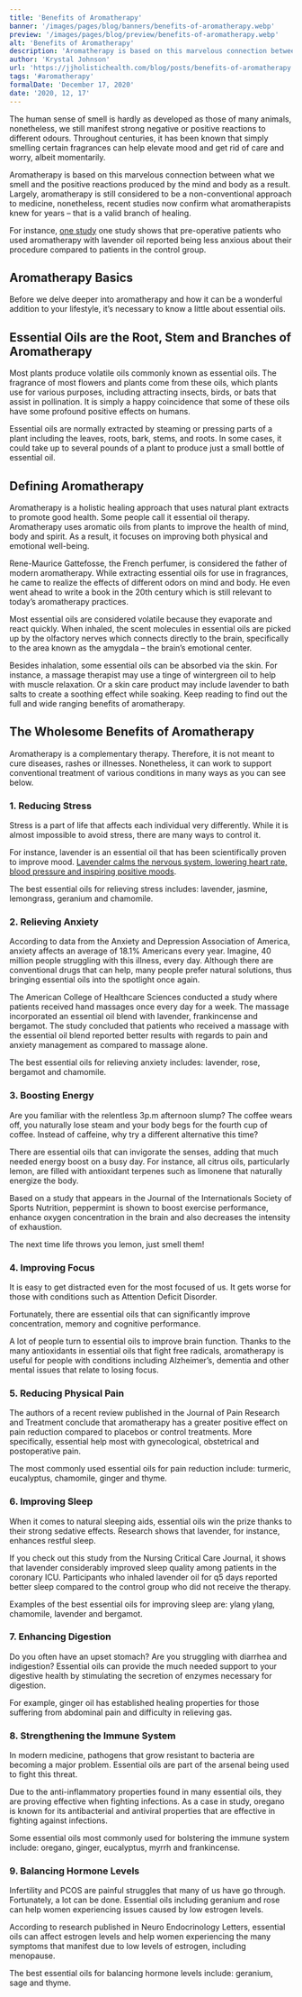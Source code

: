 ```yaml
---
title: 'Benefits of Aromatherapy'
banner: '/images/pages/blog/banners/benefits-of-aromatherapy.webp'
preview: '/images/pages/blog/preview/benefits-of-aromatherapy.webp'
alt: 'Benefits of Aromatherapy'
description: 'Aromatherapy is based on this marvelous connection between what we smell and the positive reactions produced by the mind and body as a result.'
author: 'Krystal Johnson'
url: 'https://jjholistichealth.com/blog/posts/benefits-of-aromatherapy'
tags: '#aromatherapy'
formalDate: 'December 17, 2020'
date: '2020, 12, 17'
---
```


The human sense of smell is hardly as developed as those of many animals, nonetheless, we still manifest strong negative or positive reactions to different odours. Throughout centuries, it has been known that simply smelling certain fragrances can help elevate mood and get rid of care and worry, albeit momentarily.

Aromatherapy is based on this marvelous connection between what we smell and the positive reactions produced by the mind and body as a result. Largely, aromatherapy is still considered to be a non-conventional approach to medicine, nonetheless, recent studies now confirm what aromatherapists knew for years – that is a valid branch of healing.

For instance, [one study](https://www.ncbi.nlm.nih.gov/pubmed/19962101) one study shows that pre-operative patients who used aromatherapy with lavender oil reported being less anxious about their procedure compared to patients in the control group.

## Aromatherapy Basics

Before we delve deeper into aromatherapy and how it can be a wonderful addition to your lifestyle, it’s necessary to know a little about essential oils.

## Essential Oils are the Root, Stem and Branches of Aromatherapy

Most plants produce volatile oils commonly known as essential oils. The fragrance of most flowers and plants come from these oils, which plants use for various purposes, including attracting insects, birds, or bats that assist in pollination. It is simply a happy coincidence that some of these oils have some profound positive effects on humans.

Essential oils are normally extracted by steaming or pressing parts of a plant including the leaves, roots, bark, stems, and roots. In some cases, it could take up to several pounds of a plant to produce just a small bottle of essential oil.

## Defining Aromatherapy

Aromatherapy is a holistic healing approach that uses natural plant extracts to promote good health. Some people call it essential oil therapy. Aromatherapy uses aromatic oils from plants to improve the health of mind, body and spirit. As a result, it focuses on improving both physical and emotional well-being.

Rene-Maurice Gattefosse, the French perfumer, is considered the father of modern aromatherapy. While extracting essential oils for use in fragrances, he came to realize the effects of different odors on mind and body. He even went ahead to write a book in the 20th century which is still relevant to today’s aromatherapy practices.

Most essential oils are considered volatile because they evaporate and react quickly. When inhaled, the scent molecules in essential oils are picked up by the olfactory nerves which connects directly to the brain, specifically to the area known as the amygdala – the brain’s emotional center.

Besides inhalation, some essential oils can be absorbed via the skin. For instance, a massage therapist may use a tinge of wintergreen oil to help with muscle relaxation. Or a skin care product may include lavender to bath salts to create a soothing effect while soaking. Keep reading to find out the full and wide ranging benefits of aromatherapy.

## The Wholesome Benefits of Aromatherapy

Aromatherapy is a complementary therapy. Therefore, it is not meant to cure diseases, rashes or illnesses. Nonetheless, it can work to support conventional treatment of various conditions in many ways as you can see below.

### 1.	Reducing Stress

Stress is a part of life that affects each individual very differently. While it is almost impossible to avoid stress, there are many ways to control it.

For instance, lavender is an essential oil that has been scientifically proven to improve mood. [Lavender calms the nervous system, lowering heart rate, blood pressure and inspiring positive moods](https://pubmed.ncbi.nlm.nih.gov/22612017/).

The best essential oils for relieving stress includes: lavender, jasmine, lemongrass, geranium and chamomile.

### 2.	Relieving Anxiety

According to data from the Anxiety and Depression Association of America, anxiety affects an average of 18.1% Americans every year. Imagine, 40 million people struggling with this illness, every day. Although there are conventional drugs that can help, many people prefer natural solutions, thus bringing essential oils into the spotlight once again.

The American College of Healthcare Sciences conducted a study where patients received hand massages once every day for a week. The massage incorporated an essential oil blend with lavender, frankincense and bergamot. The study concluded that patients who received a massage with the essential oil blend reported better results with regards to pain and anxiety management as compared to massage alone.

The best essential oils for relieving anxiety includes: lavender, rose, bergamot and chamomile.

### 3.	Boosting Energy

Are you familiar with the relentless 3p.m afternoon slump? The coffee wears off, you naturally lose steam and your body begs for the fourth cup of coffee. Instead of caffeine, why try a different alternative this time?

There are essential oils that can invigorate the senses, adding that much needed energy boost on a busy day. For instance, all citrus oils, particularly lemon, are filled with antioxidant terpenes such as limonene that naturally energize the body.

Based on a study that appears in the Journal of the Internationals Society of Sports Nutrition, peppermint is shown to boost exercise performance, enhance oxygen concentration in the brain and also decreases the intensity of exhaustion.

The next time life throws you lemon, just smell them!

### 4. Improving Focus

It is easy to get distracted even for the most focused of us. It gets worse for those with conditions such as Attention Deficit Disorder.

Fortunately, there are essential oils that can significantly improve concentration, memory and cognitive performance.

A lot of people turn to essential oils to improve brain function. Thanks to the many antioxidants in essential oils that fight free radicals, aromatherapy is useful for people with conditions including Alzheimer’s, dementia and other mental issues that relate to losing focus.

### 5. Reducing Physical Pain

The authors of a recent review published in the Journal of Pain Research and Treatment conclude that aromatherapy has a greater positive effect on pain reduction compared to placebos or control treatments. More specifically, essential help most with gynecological, obstetrical and postoperative pain.

The most commonly used essential oils for pain reduction include: turmeric, eucalyptus, chamomile, ginger and thyme.

### 6. Improving Sleep

When it comes to natural sleeping aids, essential oils win the prize thanks to their strong sedative effects. Research shows that lavender, for instance, enhances restful sleep.

If you check out this study from the Nursing Critical Care Journal, it shows that lavender considerably improved sleep quality among patients in the coronary ICU. Participants who inhaled lavender oil for q5 days reported better sleep compared to the control group who did not receive the therapy.

Examples of the best essential oils for improving sleep are: ylang ylang, chamomile, lavender and bergamot.

### 7. Enhancing Digestion

Do you often have an upset stomach? Are you struggling with diarrhea and indigestion? Essential oils can provide the much needed support to your digestive health by stimulating the secretion of enzymes necessary for digestion.

For example, ginger oil has established healing properties for those suffering from abdominal pain and difficulty in relieving gas.

### 8. Strengthening the Immune System

In modern medicine, pathogens that grow resistant to bacteria are becoming a major problem. Essential oils are part of the arsenal being used to fight this threat.

Due to the anti-inflammatory properties found in many essential oils, they are proving effective when fighting infections. As a case in study, oregano is known for its antibacterial and antiviral properties that are effective in fighting against infections.

Some essential oils most commonly used for bolstering the immune system include: oregano, ginger, eucalyptus, myrrh and frankincense.

### 9. Balancing Hormone Levels

Infertility and PCOS are painful struggles that many of us have go through. Fortunately, a lot can be done. Essential oils including geranium and rose can help women experiencing issues caused by low estrogen levels.

According to research published in Neuro Endocrinology Letters, essential oils can affect estrogen levels and help women experiencing the many symptoms that manifest due to low levels of estrogen, including menopause.

The best essential oils for balancing hormone levels include: geranium, sage and thyme.
